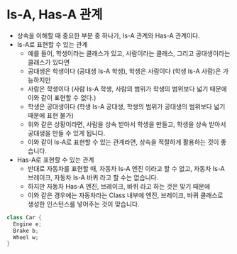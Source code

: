 # Is-A, Has-A 관계
- 상속을 이해할 때 중요한 부분 중 하나가, Is-A 관계와 Has-A 관계이다.
- Is-A로 표현할 수 있는 관계
  - 예를 들어, 학생이라는 클래스가 있고, 사람이라는 클래스, 그리고 공대생이라는 클래스가 있다면
  - 공대생은 학생이다 (공대생 Is-A 학생), 학생은 사람이다 (학생 Is-A 사람)은 가능하지만
  - 사람은 학생이다 (사람 Is-A 학생, 사람의 범위가 학생의 범위보다 넓기 때문에 이와 같이 표현할 수 없다.)
  - 학생은 공대생이다 (학생 Is-A 공대생, 학생의 범위가 공대생의 범위보다 넓기 때문에 표현 불가)
  - 위와 같은 상황이라면, 사람을 상속 받아서 학생을 만들고, 학생을 상속 받아서 공대생을 만들 수 있게 됩니다.
  - 이와 같이 Is-A로 표현할 수 있는 관계라면, 상속을 적절하게 활용하는 것이 좋습니다.
- Has-A로 표현할 수 있는 관계
  - 반대로 자동차를 표현할 때, 자동차 Is-A 엔진 이라고 할 수 없고, 자동차 Is-A 브레이크, 자동차 Is-A 바퀴 라고 할 수는 없습니다.
  - 하지만 자동차 Has-A 엔진, 브레이크, 바퀴 라고 하는 것은 맞기 때문에
  - 이와 같은 경우에는 자동차라는 Class 내부에 엔진, 브레이크, 바퀴 클래스로 생성한 인스턴스를 넣어주는 것이 맞습니다.
```c++
class Car {
  Engine e;
  Brake b;
  Wheel w;
}
```